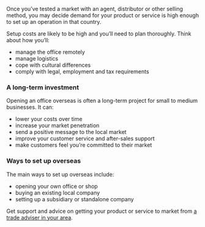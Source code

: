 Once you&rsquo;ve tested a market with an agent, distributor or other selling method, you may decide demand for your product or service is high enough to set up an operation in that country.

Setup costs are likely to be high and you&rsquo;ll need to plan thoroughly. Think about how you&rsquo;ll:

- manage the office remotely
- manage logistics
- cope with cultural differences
- comply with legal, employment and tax requirements

### A long-term investment

Opening an office overseas is often a long-term project for small to medium businesses. It can:

- lower your costs over time
- increase your market penetration
- send a positive message to the local market
- improve your customer service and after-sales support
- make customers feel you&rsquo;re committed to their market

### Ways to set up overseas

The main ways to set up overseas include:

- opening your own office or shop
- buying an existing local company
- setting up a subsidiary or standalone company

Get support and advice on getting your product or service to market from [a trade adviser in your area](https://www.contactus.trade.gov.uk/office-finder/ "trade adviser office finder").

